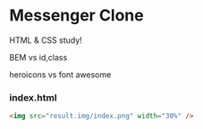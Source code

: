 # Messenger Clone

HTML & CSS study!

BEM vs id,class

heroicons vs font awesome

### index.html

```html
<img src="result.img/index.png" width="30%" />
```
